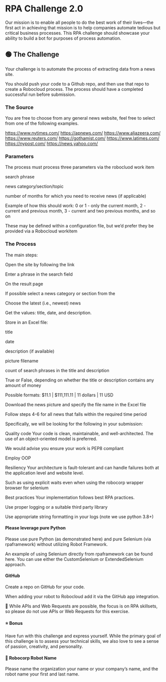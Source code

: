 # RPA Challenge 2.0
Our mission is to enable all people to do the best work of their lives—the first act in achieving that mission is to help companies automate tedious but critical business processes. This RPA challenge should showcase your ability to build a bot for purposes of process automation.

## 🟢 The Challenge
Your challenge is to automate the process of extracting data from a news site.

You should push your code to a Github repo, and then use that repo to create a Robocloud process. The process should have a completed successful run before submission.

### The Source
You are free to choose from any general news website, feel free to select from one of the following examples.

https://www.nytimes.com/
https://apnews.com/
https://www.aljazeera.com/
https://www.reuters.com/
https://gothamist.com/
https://www.latimes.com/
https://nypost.com/
https://news.yahoo.com/
### Parameters
The process must process three parameters via the robocluod work item

search phrase

news category/section/topic

number of months for which you need to receive news (if applicable)

Example of how this should work: 0 or 1 - only the current month, 2 - current and previous month, 3 - current and two previous months, and so on

These may be defined within a configuration file, but we’d prefer they be provided via a Robocloud workitem

### The Process
The main steps:

Open the site by following the link

Enter a phrase in the search field

On the result page

If possible select a news category or section from the

Choose the latest (i.e., newest) news

Get the values: title, date, and description.

Store in an Excel file:

title

date

description (if available)

picture filename

count of search phrases in the title and description

True or False, depending on whether the title or description contains any amount of money

Possible formats: $11.1 | $111,111.11 | 11 dollars | 11 USD

Download the news picture and specify the file name in the Excel file

Follow steps 4-6 for all news that falls within the required time period

Specifically, we will be looking for the following in your submission:

Quality code Your code is clean, maintainable, and well-architected. The use of an object-oriented model is preferred.

We would advise you ensure your work is PEP8 compliant

Employ OOP

Resiliency Your architecture is fault-tolerant and can handle failures both at the application level and website level.

Such as using explicit waits even when using the robocorp wrapper browser for selenium

Best practices Your implementation follows best RPA practices.

Use proper logging or a suitable third party library

Use appropriate string formatting in your logs (note we use python 3.8+)

#### Please leverage pure Python

Please use pure Python (as demonstrated here) and pure Selenium (via rpaframework) without utilizing Robot Framework.

An example of using Selenium directly from rpaframework can be found here. You can use either the CustomSelenium or ExtendedSelenium approach.

#### GitHub

Create a repo on GitHub for your code.

When adding your robot to Robocloud add it via the GitHub app integration.

📢 While APIs and Web Requests are possible, the focus is on RPA skillsets, so please do not use APIs or Web Requests for this exercise.

#### ⭐ Bonus

Have fun with this challenge and express yourself. While the primary goal of this challenge is to assess your technical skills, we also love to see a sense of passion, creativity, and personality.

#### 🤖 Robocorp Robot Name

Please name the organization your name or your company’s name, and the robot name your first and last name.